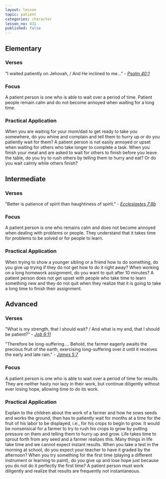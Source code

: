 ```yaml
---
layout: lesson
topic: patient
categories: character
lesson_no: 431
published: false
---
```


## Elementary

### Verses 
"I waited patiently on Jehovah, / And He inclined to me..." - _[Psalm 40:1](http://online.recoveryversion.org/bibleverses.asp?fvid=22485&lvid=22485)_

### Focus
A patient person is one who is able to wait over a period of time. Patient people remain calm and do not become annoyed when waiting for a long time.

### Practical Application
When you are waiting for your mom/dad to get ready to take you somewhere, do you whine and complain and tell them to hurry up or do you patiently wait for them? A patient person is not easily annoyed or upset when waiting for others who take longer to complete a task. When you finish your meal and are asked to wait for others to finish before you leave the table, do you try to rush others by telling them to hurry and eat? Or do you wait calmly while others finish?

## Intermediate

### Verses 
"Better is patience of spirit than haughtiness of spirit." - _[Ecclesiastes 7:8b](http://online.recoveryversion.org/bibleverses.asp?fvid=25396&lvid=25396)_

### Focus
A patient person is one who remains calm and does not become annoyed when dealing with problems or people. They understand that it takes time for problems to be solved or for people to learn.

### Practical Application
When trying to show a younger sibling or a friend how to do something, do you give
up trying if they do not get how to do it right away? When working on a long homework assignment, do
you want to quit after 10 minutes? A patient person does not get upset with people who take time to learn
something new and they do not quit when they realize that it is going to take a long time to finish their
assignment.

## Advanced

### Verses 
"What is my strength, that I should wait? / And what is my end, that I should be patient?" - _[Job
6:11](http://online.recoveryversion.org/bibleverses.asp?fvid=20948&lvid=20948)_

"Therefore be long-suffering.... Behold, the farmer eagerly awaits the precious fruit of the
earth, exercising long-suffering over it until it receives the early and late rain." - _[James 5:7](http://online.recoveryversion.org/bibleverses.asp?fvid=7217&lvid=7217)_

### Focus
A patient person is one who is able to wait over a period of time for results. They are neither hasty nor lazy in their work, but continue diligently without ever losing hope, allowing time to do its work.

### Practical Application
Explain to the children about the work of a farmer and how he sows seeds and works the ground, then has to patiently wait for months at a time for the fruit of his labor to be displayed, i.e., for his crops to begin to grow. It would be nonsensical for a farmer to try to rush his crops to grow by putting pressure on them and telling them to hurry up and grow. Life takes time to sprout forth from any seed and a farmer realizes this. Many things in life take time and we cannot expect instant results. When you take a test in the morning at school, do you expect your teacher to have it graded by the afternoon? When you try something for the first time (playing a different instrument or learning to paint), do you give up and lose hope just because you do not do it perfectly the first time? A patient person must work diligently and realize that results are frequently not instantaneous.
